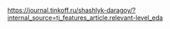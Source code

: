 https://journal.tinkoff.ru/shashlyk-daragoy/?internal_source=tj_features_article.relevant-level_eda
